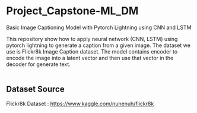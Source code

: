 # Project_Capstone-ML_DM

Basic Image Captioning Model with Pytorch Lightning using CNN and LSTM

This repository show how to apply neural network (CNN, LSTM) using pytorch lightning to generate a caption from a given image. The dataset we use is Flickr8k Image Caption dataset. The model contains encoder to encode the image into a latent vector and then use that vector in the decoder for generate text.
<br/> <br/>
## Dataset Source

Flickr8k Dataset : https://www.kaggle.com/nunenuh/flickr8k <br/>
